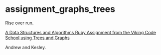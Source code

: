 # assignment_graphs_trees
Rise over run.

[A Data Structures and Algorithms Ruby Assignment from the Viking Code School using Trees and Graphs](http://www.vikingcodeschool.com)

Andrew and Kesley.
